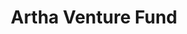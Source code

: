 ---
layout: firm_page
title: "Artha Venture Fund"
id: "artha.vc"
permalink: "/arthaventurefundartha.vc/"
website: "https://artha.vc"
offices: "New Delhi (India), Ahmedabad (India), Mumbai (India)"
investment_stages: "Pre-Seed, Seed, Series A"
portfolio_companies: "Daalchini, Beardo, HobSpace, Clientell, Yatrikart, Hornet, Atmosphere, InstaAstro, Aliste Technologies, Natch, TakeMe2Space"
portfolio_link: ""
investment_markets: "RetailTech, BeautyTech"
founded_year: "2017"
description: "Artha Venture Fund is a micro VC fund specializing in identifying, investing in, and nurturing transformative businesses in India. They focus on businesses addressing the unique challenges of Indian consumers and enterprises, providing strategic investments and dedicated support."
linkedin: "https://www.linkedin.com/company/33288818"
twitter: "https://twitter.com/GroupArtha"
instagram: "https://www.instagram.com/groupartha"
team_page: ""
investor_type: "Venture Capital, Micro VC"
crunchbase: "https://www.crunchbase.com/organization/artha-venture-fund"
pitchbook: ""

# SEO Optimization
meta_title: "Artha Venture Fund - VC Firm - projectstartups.com"
meta_description: "Artha Venture Fund, Artha Venture Fund is a micro VC fund specializing in identifying, investing in, and nurturing transformative businesses in India. They focus on busin..."
meta_keywords: "Artha Venture Fund, RetailTech, BeautyTech, VC firm, venture capital, startup investor, projectstartups.com"
canonical_url: "https://vc.projectstartups.com/arthaventurefundartha.vc/"
---